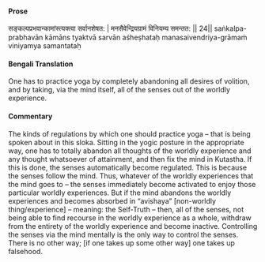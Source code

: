 #### Prose 

सङ्कल्पप्रभवान्कामांस्त्यक्त्वा सर्वानशेषत: |
मनसैवेन्द्रियग्रामं विनियम्य समन्तत: || 24||
saṅkalpa-prabhavān kāmāns tyaktvā sarvān aśheṣhataḥ
manasaivendriya-grāmaṁ viniyamya samantataḥ

 #### Bengali Translation 

One has to practice yoga by completely abandoning all desires of volition, and by taking, via the mind itself, all of the senses out of the worldly experience.

 #### Commentary 

The kinds of regulations by which one should practice yoga – that is being spoken about in this sloka. Sitting in the yogic posture in the appropriate way, one has to totally abandon all thoughts of the worldly experience and any thought whatsoever of attainment, and then fix the mind in Kutastha. If this is done, the senses automatically become regulated. This is because the senses follow the mind. Thus, whatever of the worldly experiences that the mind goes to – the senses immediately become activated to enjoy those particular worldly experiences. But if the mind abandons the worldly experiences and becomes absorbed in “avishaya” [non-worldly thing/experience] – meaning: the Self-Truth – then, all of the senses, not being able to find recourse in the worldly experience as a whole, withdraw from the entirety of the worldly experience and become inactive. Controlling the senses via the mind mentally is the only way to control the senses. There is no other way; [if one takes up some other way] one takes up falsehood.
